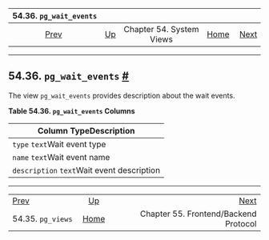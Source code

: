 <!--?xml version="1.0" encoding="UTF-8" standalone="no"?-->

|            54.36. `pg_wait_events`            |                                             |                          |                                                       |                                                                |
| :-------------------------------------------: | :------------------------------------------ | :----------------------: | ----------------------------------------------------: | -------------------------------------------------------------: |
| [Prev](view-pg-views.html "54.35. pg_views")  | [Up](views.html "Chapter 54. System Views") | Chapter 54. System Views | [Home](index.html "PostgreSQL 17devel Documentation") |  [Next](protocol.html "Chapter 55. Frontend/Backend Protocol") |

***

## 54.36. `pg_wait_events` [#](#VIEW-PG-WAIT-EVENTS)



The view `pg_wait_events` provides description about the wait events.

**Table 54.36. `pg_wait_events` Columns**

| Column TypeDescription                     |
| ------------------------------------------ |
| `type` `text`Wait event type               |
| `name` `text`Wait event name               |
| `description` `text`Wait event description |

***

|                                               |                                                       |                                                                |
| :-------------------------------------------- | :---------------------------------------------------: | -------------------------------------------------------------: |
| [Prev](view-pg-views.html "54.35. pg_views")  |      [Up](views.html "Chapter 54. System Views")      |  [Next](protocol.html "Chapter 55. Frontend/Backend Protocol") |
| 54.35. `pg_views`                             | [Home](index.html "PostgreSQL 17devel Documentation") |                          Chapter 55. Frontend/Backend Protocol |
